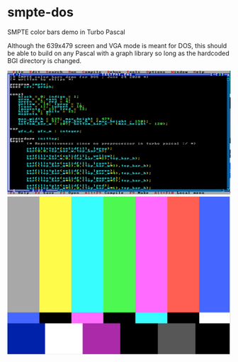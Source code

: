 # smpte-dos
SMPTE color bars demo in Turbo Pascal

Although the 639x479 screen and VGA mode is meant for DOS, this should be able to build on any Pascal with a graph library so long as
the hardcoded BGI directory is changed.

![in DOS](https://raw.githubusercontent.com/eklips/smpte-dos/master/images/indos.png)
![At runtime](https://raw.githubusercontent.com/eklips/smpte-dos/master/images/run.png)
